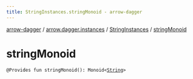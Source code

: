 ```yaml
---
title: StringInstances.stringMonoid - arrow-dagger
---
```


[arrow-dagger](../../index.html) / [arrow.dagger.instances](../index.html) / [StringInstances](index.html) / [stringMonoid](./string-monoid.html)

# stringMonoid

`@Provides fun stringMonoid(): Monoid<`[`String`](https://kotlinlang.org/api/latest/jvm/stdlib/kotlin/-string/index.html)`>`